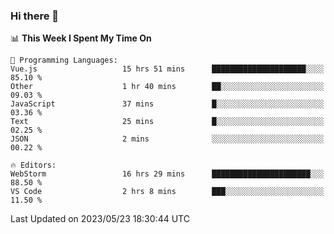 ### Hi there 👋

<!--
**asdf12303116/asdf12303116** is a ✨ _special_ ✨ repository because its `README.md` (this file) appears on your GitHub profile.

Here are some ideas to get you started:

- 🔭 I’m currently working on ...
- 🌱 I’m currently learning ...
- 👯 I’m looking to collaborate on ...
- 🤔 I’m looking for help with ...
- 💬 Ask me about ...
- 📫 How to reach me: ...
- 😄 Pronouns: ...
- ⚡ Fun fact: ...
-->

<!--START_SECTION:waka-->
📊 **This Week I Spent My Time On** 

```text
💬 Programming Languages: 
Vue.js                   15 hrs 51 mins      █████████████████████░░░░   85.10 % 
Other                    1 hr 40 mins        ██░░░░░░░░░░░░░░░░░░░░░░░   09.03 % 
JavaScript               37 mins             █░░░░░░░░░░░░░░░░░░░░░░░░   03.36 % 
Text                     25 mins             █░░░░░░░░░░░░░░░░░░░░░░░░   02.25 % 
JSON                     2 mins              ░░░░░░░░░░░░░░░░░░░░░░░░░   00.22 % 

🔥 Editors: 
WebStorm                 16 hrs 29 mins      ██████████████████████░░░   88.50 % 
VS Code                  2 hrs 8 mins        ███░░░░░░░░░░░░░░░░░░░░░░   11.50 % 
```


 Last Updated on 2023/05/23 18:30:44 UTC
<!--END_SECTION:waka-->
